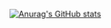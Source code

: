 [![Anurag's GitHub stats](https://github-readme-stats.vercel.app/api?username=PikaGuty)](https://github.com/anuraghazra/github-readme-stats)
